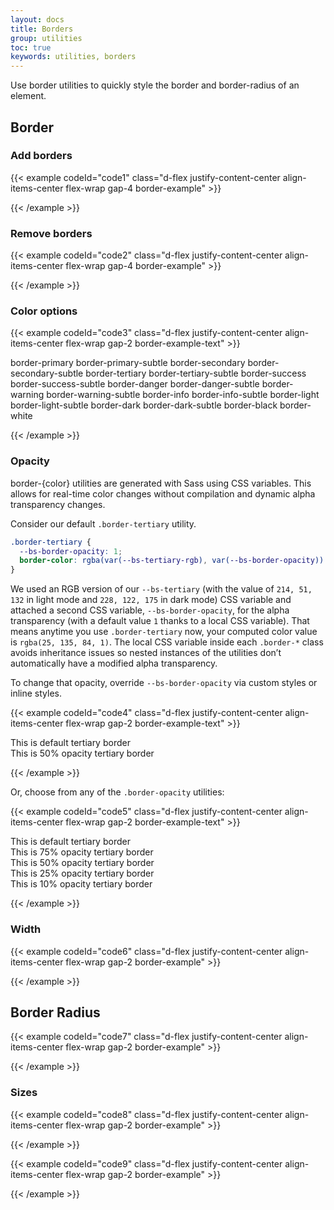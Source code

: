 ```yaml
---
layout: docs
title: Borders
group: utilities
toc: true
keywords: utilities, borders
---
```


<p class="fs-4 ms-0 mb-4 page-description">
 Use border utilities to quickly style the border and border-radius of an element.
</p>

## Border
### Add borders
{{< example codeId="code1" class="d-flex justify-content-center align-items-center flex-wrap gap-4 border-example" >}}

<span class="border"></span>
<span class="border-top"></span>
<span class="border-end"></span>
<span class="border-bottom"></span>
<span class="border-start"></span>

{{< /example >}}

### Remove borders
{{< example codeId="code2" class="d-flex justify-content-center align-items-center flex-wrap gap-4 border-example" >}}

<span class="border border-0"></span>
<span class="border border-top-0"></span>
<span class="border border-end-0"></span>
<span class="border border-bottom-0"></span>
<span class="border border-start-0"></span>

{{< /example >}}

### Color options
{{< example codeId="code3" class="d-flex justify-content-center align-items-center flex-wrap gap-2 border-example-text" >}}

<span class="border border-primary">border-primary</span>
<span class="border border-primary-subtle">border-primary-subtle</span>
<span class="border border-secondary">border-secondary</span>
<span class="border border-secondary-subtle">border-secondary-subtle</span>
<span class="border border-tertiary">border-tertiary</span>
<span class="border border-tertiary-subtle">border-tertiary-subtle</span>
<span class="border border-success">border-success</span>
<span class="border border-success-subtle">border-success-subtle</span>
<span class="border border-danger">border-danger</span>
<span class="border border-danger-subtle">border-danger-subtle</span>
<span class="border border-warning">border-warning</span>
<span class="border border-warning-subtle">border-warning-subtle</span>
<span class="border border-info">border-info</span>
<span class="border border-info-subtle">border-info-subtle</span>
<span class="border border-light">border-light</span>
<span class="border border-light-subtle">border-light-subtle</span>
<span class="border border-dark">border-dark</span>
<span class="border border-dark-subtle">border-dark-subtle</span>
<span class="border border-black">border-black</span>
<span class="border border-white">border-white</span>

{{< /example >}}

### Opacity
border-{color} utilities are generated with Sass using CSS variables. This allows for real-time color changes 
without compilation and dynamic alpha transparency changes.

Consider our default `.border-tertiary` utility.

```css
.border-tertiary {
  --bs-border-opacity: 1;
  border-color: rgba(var(--bs-tertiary-rgb), var(--bs-border-opacity)) !important;
}
```

We used an RGB version of our `--bs-tertiary` (with the value of `214, 51, 132` in light mode and `228, 122, 175` 
in dark mode) CSS variable and attached a second CSS variable, `--bs-border-opacity`, for the alpha transparency 
(with a default value `1` thanks to a local CSS variable). That means anytime you use `.border-tertiary` now, 
your computed color value is `rgba(25, 135, 84, 1)`. The local CSS variable inside each `.border-*` class avoids 
inheritance issues so nested instances of the utilities don’t automatically have a modified alpha transparency.

To change that opacity, override `--bs-border-opacity` via custom styles or inline styles.

{{< example codeId="code4" class="d-flex justify-content-center align-items-center flex-wrap gap-2 border-example-text" >}}

<div class="border border-tertiary">This is default tertiary border</div>
<div class="border border-tertiary" style="--bs-border-opacity: .5;">This is 50% opacity tertiary border</div>

{{< /example >}}

Or, choose from any of the `.border-opacity` utilities:

{{< example codeId="code5" class="d-flex justify-content-center align-items-center flex-wrap gap-2 border-example-text" >}}

<div class="border border-tertiary">This is default tertiary border</div>
<div class="border border-tertiary border-opacity-75">This is 75% opacity tertiary border</div>
<div class="border border-tertiary border-opacity-50">This is 50% opacity tertiary border</div>
<div class="border border-tertiary border-opacity-25">This is 25% opacity tertiary border</div>
<div class="border border-tertiary border-opacity-10">This is 10% opacity tertiary border</div>

{{< /example >}}

### Width

{{< example codeId="code6" class="d-flex justify-content-center align-items-center flex-wrap gap-2 border-example" >}}

<span class="border border-1"></span>
<span class="border border-2"></span>
<span class="border border-3"></span>
<span class="border border-4"></span>
<span class="border border-5"></span>

{{< /example >}}

## Border Radius

{{< example codeId="code7" class="d-flex justify-content-center align-items-center flex-wrap gap-2 border-example" >}}

<span class="rounded"></span>
<span class="rounded-top"></span>
<span class="rounded-end"></span>
<span class="rounded-bottom"></span>
<span class="rounded-start"></span>
<span class="rounded-circle"></span>
<span class="rounded-pill"></span>

{{< /example >}}

### Sizes

{{< example codeId="code8" class="d-flex justify-content-center align-items-center flex-wrap gap-2 border-example" >}}

<span class="rounded-0"></span>
<span class="rounded-1"></span>
<span class="rounded-2"></span>
<span class="rounded-3"></span>
<span class="rounded-4"></span>
<span class="rounded-5"></span>

{{< /example >}}

{{< example codeId="code9" class="d-flex justify-content-center align-items-center flex-wrap gap-2 border-example" >}}

<span class="rounded-bottom-1"></span>
<span class="rounded-start-2"></span>
<span class="rounded-end-circle"></span>
<span class="rounded-start-pill"></span>
<span class="rounded-5 rounded-top-0"></span>

{{< /example >}}